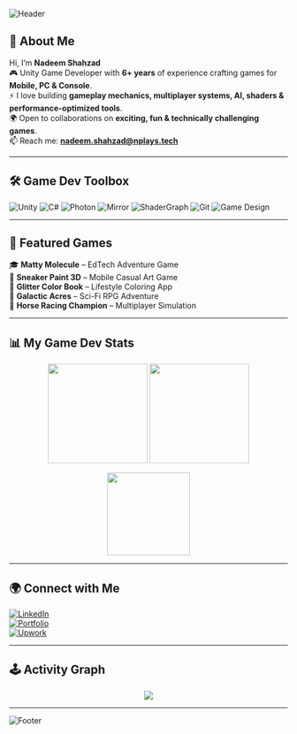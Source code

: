 ![Header](https://capsule-render.vercel.app/api?type=waving&color=0:06beb6,100:48b1bf&height=200&section=header&text=Nadeem%20Shahzad&fontSize=42&fontAlignY=35&animation=fadeIn&desc=🎮%20Unity%20Game%20Developer&descAlignY=55&descAlign=50)

## 👋 About Me  

Hi, I’m **Nadeem Shahzad**  
🎮 Unity Game Developer with **6+ years** of experience crafting games for **Mobile, PC & Console**.  
⚡ I love building **gameplay mechanics, multiplayer systems, AI, shaders & performance-optimized tools**.  
🌍 Open to collaborations on **exciting, fun & technically challenging games**.  
📫 Reach me: **nadeem.shahzad@nplays.tech**

---

## 🛠 Game Dev Toolbox  

![Unity](https://img.shields.io/badge/Unity-Game%20Engine-black?style=for-the-badge&logo=unity) 
![C#](https://img.shields.io/badge/C%23-Programming-239120?style=for-the-badge&logo=c-sharp&logoColor=white) 
![Photon](https://img.shields.io/badge/Photon-Multiplayer-blue?style=for-the-badge) 
![Mirror](https://img.shields.io/badge/Mirror-Networking-orange?style=for-the-badge) 
![ShaderGraph](https://img.shields.io/badge/ShaderGraph-Visual%20FX-purple?style=for-the-badge&logo=unity) 
![Git](https://img.shields.io/badge/Git-Version%20Control-F05032?style=for-the-badge&logo=git&logoColor=white) 
![Game Design](https://img.shields.io/badge/Game-Design-FF5733?style=for-the-badge) 

---

## 🚀 Featured Games  

🎓 **Matty Molecule** – EdTech Adventure Game  
👟 **Sneaker Paint 3D** – Mobile Casual Art Game  
🎨 **Glitter Color Book** – Lifestyle Coloring App  
🚀 **Galactic Acres** – Sci-Fi RPG Adventure  
🐎 **Horse Racing Champion** – Multiplayer Simulation  

---

## 📊 My Game Dev Stats  

<p align="center">
  <img src="https://github-readme-stats.vercel.app/api?username=nadeem-shahzad&show_icons=true&theme=tokyonight&hide_border=true&icon_color=79ff97&title_color=79ff97&text_color=9f9f9f" height="180em"/>
  <img src="https://github-readme-streak-stats.herokuapp.com/?user=nadeem-shahzad&theme=tokyonight&hide_border=true" height="180em"/>
</p>

<p align="center">
  <img src="https://github-readme-stats.vercel.app/api/top-langs/?username=nadeem-shahzad&layout=compact&theme=tokyonight&hide_border=true" height="150em"/>
</p>

---

## 🌍 Connect with Me  

[![LinkedIn](https://img.shields.io/badge/LinkedIn-GameDev%20Profile-blue?style=for-the-badge&logo=linkedin)](https://linkedin.com/in/nadeem-shahzad-271637136)  
[![Portfolio](https://img.shields.io/badge/Portfolio-Website-green?style=for-the-badge)](https://nadeem-shahzad.site)  
[![Upwork](https://img.shields.io/badge/Upwork-Hire%20Me-6FDA44?style=for-the-badge&logo=upwork)](https://www.upwork.com/freelancers/nadeemshahzad)  

---

## 🕹 Activity Graph  

<p align="center">
  <img src="https://github-readme-activity-graph.vercel.app/graph?username=nadeem-shahzad&theme=tokyo-night&hide_border=true&area=true"/>
</p>

---

<!-- Footer -->
![Footer](https://capsule-render.vercel.app/api?type=waving&color=0:48b1bf,100:06beb6&height=120&section=footer&text=👾%20Let’s%20Build%20Fun%20Worlds!&fontSize=20)

